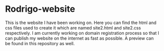 # Rodrigo-website
This is the website I have been working on. Here you can find the html and css files used to create it which are named site2.html and site2.css respectively. 
I am currently working on domain registration process so that I can publish my website on the internet as fast as possible.
A preview can be found in this repository as well.
